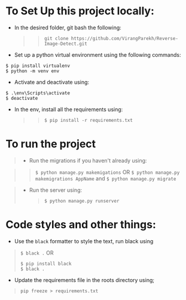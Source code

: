 # To Set Up this project locally:

- In the desired folder, git bash the following:
  > > `git clone https://github.com/VirangParekh/Reverse-Image-Detect.git`
- Set up a python virtual environment using the following commands:

```
$ pip install virtualenv
$ python -m venv env
```

- Activate and deactivate using:

```
$ .\env\Scripts\activate
$ deactivate
```

- In the env, install all the requirements using:
  > > `$ pip install -r requirements.txt`

# To run the project

> - Run the migrations if you haven't already using:

> > `$ python manage.py makemigations`
> > OR
> > `$ python manage.py makemigrations AppName`
> > and
> > `$ python manage.py migrate`

> - Run the server using:
>   > `$ python manage.py runserver`

# Code styles and other things:
- Use the `black` formatter to style the text, run black using
> `$ black .`
> OR
> ~~~
> $ pip install black
> $ black .
> ~~~
- Update the requirements file in the roots directory using;
> `pip freeze > requirements.txt`
